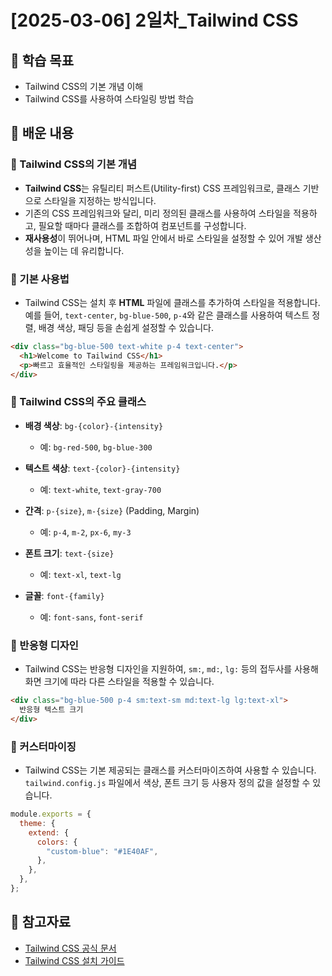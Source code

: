 # [2025-03-06] 2일차\_Tailwind CSS

## 🎯 학습 목표

- Tailwind CSS의 기본 개념 이해
- Tailwind CSS를 사용하여 스타일링 방법 학습

## 📌 배운 내용

### 🔹 Tailwind CSS의 기본 개념

- **Tailwind CSS**는 유틸리티 퍼스트(Utility-first) CSS 프레임워크로, 클래스 기반으로 스타일을 지정하는 방식입니다.
- 기존의 CSS 프레임워크와 달리, 미리 정의된 클래스를 사용하여 스타일을 적용하고, 필요할 때마다 클래스를 조합하여 컴포넌트를 구성합니다.
- **재사용성**이 뛰어나며, HTML 파일 안에서 바로 스타일을 설정할 수 있어 개발 생산성을 높이는 데 유리합니다.

### 🔹 기본 사용법

- Tailwind CSS는 설치 후 **HTML** 파일에 클래스를 추가하여 스타일을 적용합니다. 예를 들어, `text-center`, `bg-blue-500`, `p-4`와 같은 클래스를 사용하여 텍스트 정렬, 배경 색상, 패딩 등을 손쉽게 설정할 수 있습니다.

```html
<div class="bg-blue-500 text-white p-4 text-center">
  <h1>Welcome to Tailwind CSS</h1>
  <p>빠르고 효율적인 스타일링을 제공하는 프레임워크입니다.</p>
</div>
```

### 🔹 Tailwind CSS의 주요 클래스

- **배경 색상**: `bg-{color}-{intensity}`
  - 예: `bg-red-500`, `bg-blue-300`
- **텍스트 색상**: `text-{color}-{intensity}`

  - 예: `text-white`, `text-gray-700`

- **간격**: `p-{size}`, `m-{size}` (Padding, Margin)

  - 예: `p-4`, `m-2`, `px-6`, `my-3`

- **폰트 크기**: `text-{size}`

  - 예: `text-xl`, `text-lg`

- **글꼴**: `font-{family}`
  - 예: `font-sans`, `font-serif`

### 🔹 반응형 디자인

- Tailwind CSS는 반응형 디자인을 지원하여, `sm:`, `md:`, `lg:` 등의 접두사를 사용해 화면 크기에 따라 다른 스타일을 적용할 수 있습니다.

```html
<div class="bg-blue-500 p-4 sm:text-sm md:text-lg lg:text-xl">
  반응형 텍스트 크기
</div>
```

### 🔹 커스터마이징

- Tailwind CSS는 기본 제공되는 클래스를 커스터마이즈하여 사용할 수 있습니다. `tailwind.config.js` 파일에서 색상, 폰트 크기 등 사용자 정의 값을 설정할 수 있습니다.

```js
module.exports = {
  theme: {
    extend: {
      colors: {
        "custom-blue": "#1E40AF",
      },
    },
  },
};
```

## 🔗 참고자료

- [Tailwind CSS 공식 문서](https://tailwindcss.com/docs)
- [Tailwind CSS 설치 가이드](https://tailwindcss.com/docs/installation)
